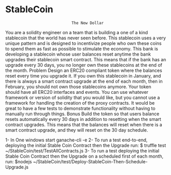 # StableCoin

                                 The New Dollar
You are a solidity engineer on a team that is building a one of a kind stablecoin that the
world has never seen before. This stablecoin uses a very unique pattern and is designed to
incentivize people who own these coins to spend them as fast as possible to stimulate the
economy. This bank is developing a stablecoin whose user balances reset anytime the bank
upgrades their stablecoin smart contract. This means that if the bank has an upgrade every 30
days, you no longer own these stablecoins at the end of the month.
                                      Problem
Design an ERC20 compliant token where the balances reset every time you upgrade it.
If you own this stablecoin in January, and there is always a smart contract upgrade at the end of
each month, then in February, you should not own those stablecoins anymore. Your token
should have all ERC20 interfaces and events. You can use whatever framework or version of
solidity that you would like, but you cannot use a framework for handling the creation of the
proxy contracts. It would be great to have a few tests to demonstrate functionality without having
to manually run through things.
                                         Bonus
Build the token so that users balance resets automatically every 30 days in addition to
resetting when the smart contract upgrades. This means that the balances will reset when there
is a smart contract upgrade, and they will reset on the 30 day schedule.

1- In One windows start ganache-cli -e
2- To run a test end-to-end, deploying the initial Stable Coin Contract then the Upgrade run:
      $ truffle test ~/StableCoin/test/TestAllContracts.js
3- To run a test deploying the initial Stable Coin Contract then the Upgrade on a scheduled first of each month, 
   run:
      $nodejs ~/StableCoin/test/Deploy-StableCoin-Then-Schedule-Upgrade.js
